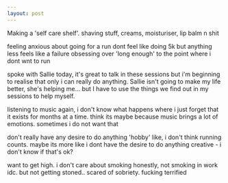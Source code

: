 ```yaml
---
layout: post
---
```

Making a 'self care shelf'. shaving stuff, creams, moisturiser, lip balm n shit

feeling anxious about going for a run
dont feel like doing 5k but anything less feels like a failure
obsessing over 'long enough' to the point where i dont wnt to run

spoke with Sallie today, it's great to talk in these sessions but i'm beginning to realise that only i can really do anything. Sallie isn't going to make my life better, she's helping me... but I have to use the things we find out in my sessions to help myself.

listening to music again, i don't know what happens where i just forget that it exists for months at a time. think its maybe because music brings a lot of emotions. sometimes i do not want that

don't really have any desire to do anything 'hobby' like, i don't think running counts. maybe its more like i dont have the desire to do anything creative - i don't know if that's ok?

want to get high. i don't care about smoking honestly, not smoking in work idc.
but not getting stoned.. scared of sobriety. fucking terrified

